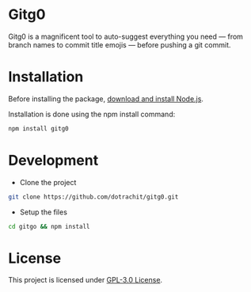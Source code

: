 # Gitg0
Gitg0 is a magnificent tool to auto-suggest everything you need — from branch names to commit title emojis — before pushing a git commit.

# Installation
Before installing the package, [download and install Node.js](https://nodejs.org/en/download/).

Installation is done using the npm install command:

```bash
npm install gitg0
```

# Development
* Clone the project

```bash
git clone https://github.com/dotrachit/gitg0.git
```

* Setup the files

```bash
cd gitgo && npm install
```

# License
This project is licensed under [GPL-3.0 License](https://github.com/dotrachit/gitg0/blob/main/LICENSE).
